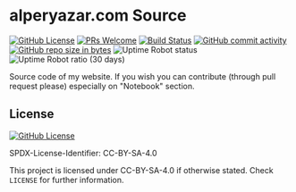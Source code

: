 # alperyazar.com Source

[![GitHub License](https://img.shields.io/github/license/alperyazar/alperyazarcom.svg?style=flat)](https://creativecommons.org/licenses/by-sa/4.0/)
[![PRs Welcome](https://img.shields.io/badge/PRs-welcome-brightgreen.svg?style=flat)](http://makeapullrequest.com)
[![Build Status](https://travis-ci.com/alperyazar/alperyazarcom.svg?branch=master)](https://travis-ci.com/alperyazar/alperyazarcom)
[![GitHub commit activity](https://img.shields.io/github/commit-activity/m/alperyazar/alperyazarcom.svg)](https://github.com/alperyazar/alperyazarcom/graphs/commit-activity)
[![GitHub repo size in bytes](https://img.shields.io/github/repo-size/alperyazar/alperyazarcom.svg)](https://github.com/alperyazar/alperyazarcom)
![Uptime Robot status](https://img.shields.io/uptimerobot/status/m782742749-de3c19da320577d61abbf39a.svg)
![Uptime Robot ratio (30 days)](https://img.shields.io/uptimerobot/ratio/m782742749-de3c19da320577d61abbf39a.svg)

Source code of my website. If you wish you can contribute (through pull request please) especially on "Notebook" section.

## License

[![GitHub License](https://img.shields.io/github/license/alperyazar/alperyazarcom.svg?style=flat)](https://creativecommons.org/licenses/by-sa/4.0/)

SPDX-License-Identifier: CC-BY-SA-4.0

This project is licensed under CC-BY-SA-4.0 if otherwise stated.
Check `LICENSE` for further information.
